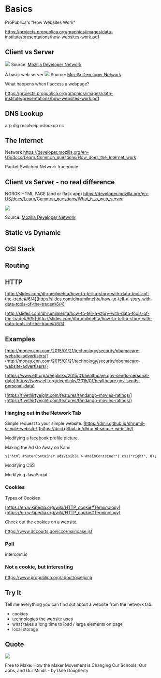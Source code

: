 # Basics

ProPublica's "How Websites Work"

https://projects.propublica.org/graphics/images/data-institute/presentations/how-websites-work.pdf

## Client vs Server

![](https://mdn.mozillademos.org/files/8973/Client-server.jpg)
Source: [Mozilla Developer Network](https://developer.mozilla.org/en-US/docs/Learn/Getting_started_with_the_web/How_the_Web_works)

A basic web server
![](https://mdn.mozillademos.org/files/8659/web-server.svg)
Source: [Mozilla Developer Network](https://developer.mozilla.org/en-US/docs/Learn/Common_questions/What_is_a_web_server)

What happens when I access a webpage?

https://projects.propublica.org/graphics/images/data-institute/presentations/how-websites-work.pdf

## DNS Lookup
arp
dig
resolveip
nslookup
nc

## The Internet

Network
https://developer.mozilla.org/en-US/docs/Learn/Common_questions/How_does_the_Internet_work

Packet Switched Network
traceroute

## Client vs Server - no real difference

NGROK HTML PAGE (and or flask app)
https://developer.mozilla.org/en-US/docs/Learn/Common_questions/What_is_a_web_server

![](https://mdn.mozillademos.org/files/13839/Web%20Application%20with%20HTML%20and%20Steps.png)

Source: [Mozilla Developer Network](https://developer.mozilla.org/en-US/docs/Learn/Server-side/First_steps/Introduction)

## Static vs Dynamic

## OSI Stack

## Routing

## HTTP
[http://slides.com/dhrumilmehta/how-to-tell-a-story-with-data-tools-of-the-trade#/6/4](http://slides.com/dhrumilmehta/how-to-tell-a-story-with-data-tools-of-the-trade#/6/4)

[http://slides.com/dhrumilmehta/how-to-tell-a-story-with-data-tools-of-the-trade#/6/5](http://slides.com/dhrumilmehta/how-to-tell-a-story-with-data-tools-of-the-trade#/6/5)

## Examples

[http://money.cnn.com/2015/01/21/technology/security/obamacare-website-advertisers/](http://money.cnn.com/2015/01/21/technology/security/obamacare-website-advertisers/)

[https://www.eff.org/deeplinks/2015/01/healthcare.gov-sends-personal-data](https://www.eff.org/deeplinks/2015/01/healthcare.gov-sends-personal-data)

[https://fivethirtyeight.com/features/fandango-movies-ratings/](https://fivethirtyeight.com/features/fandango-movies-ratings/)

### Hanging out in the Network Tab

Simple request to your simple website.
[https://dmil.github.io/dhrumil-simple-website/](https://dmil.github.io/dhrumil-simple-website/)

Modifying a facebook profile picture.

Making the Ad Go Away on Kami

```
$("html #outerContainer.adsVisible > #mainContainer").css("right", 0);
```
Modifying CSS

Modifying JavaScript


### Cookies

Types of Cookies

[https://en.wikipedia.org/wiki/HTTP_cookie#Terminology](https://en.wikipedia.org/wiki/HTTP_cookie#Terminology)

Check out the cookies on a website.

https://www.dccourts.gov/cco/maincase.jsf

### Poll
intercom.io

### Not a cookie, but interesting
https://www.propublica.org/about/pixelping

## Try It

Tell me everything you can find out about a website from the network tab.

- cookies
- technologies the website uses
- what takes a long time to load / large elements on page
- local storage

## Quote

![](https://www.evernote.com/shard/s150/sh/ea7383a1-438d-4fba-8706-cd21af484ac6/56e394f2b6f72325/res/300ce791-5f8f-4ec9-b0ad-44b5f4957365/skitch.png?resizeSmall&width=832)

Free to Make: How the Maker Movement is Changing Our Schools, Our Jobs, and Our Minds - by Dale Dougherty
